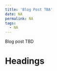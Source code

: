 ```yaml
---
title: 'Blog Post TBA'
date: NA
permalink: NA
tags:
  - NA
---
```


Blog post TBD

Headings 
======
